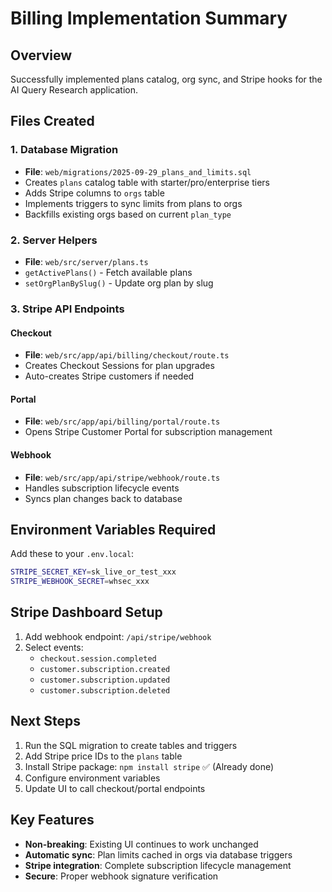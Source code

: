 # Billing Implementation Summary

## Overview
Successfully implemented plans catalog, org sync, and Stripe hooks for the AI Query Research application.

## Files Created

### 1. Database Migration
- **File**: `web/migrations/2025-09-29_plans_and_limits.sql`
- Creates `plans` catalog table with starter/pro/enterprise tiers
- Adds Stripe columns to `orgs` table
- Implements triggers to sync limits from plans to orgs
- Backfills existing orgs based on current `plan_type`

### 2. Server Helpers
- **File**: `web/src/server/plans.ts`
- `getActivePlans()` - Fetch available plans
- `setOrgPlanBySlug()` - Update org plan by slug

### 3. Stripe API Endpoints

#### Checkout
- **File**: `web/src/app/api/billing/checkout/route.ts`
- Creates Checkout Sessions for plan upgrades
- Auto-creates Stripe customers if needed

#### Portal
- **File**: `web/src/app/api/billing/portal/route.ts`  
- Opens Stripe Customer Portal for subscription management

#### Webhook
- **File**: `web/src/app/api/stripe/webhook/route.ts`
- Handles subscription lifecycle events
- Syncs plan changes back to database

## Environment Variables Required

Add these to your `.env.local`:

```bash
STRIPE_SECRET_KEY=sk_live_or_test_xxx
STRIPE_WEBHOOK_SECRET=whsec_xxx
```

## Stripe Dashboard Setup

1. Add webhook endpoint: `/api/stripe/webhook`
2. Select events:
   - `checkout.session.completed`
   - `customer.subscription.created`
   - `customer.subscription.updated` 
   - `customer.subscription.deleted`

## Next Steps

1. Run the SQL migration to create tables and triggers
2. Add Stripe price IDs to the `plans` table
3. Install Stripe package: `npm install stripe` ✅ (Already done)
4. Configure environment variables
5. Update UI to call checkout/portal endpoints

## Key Features

- **Non-breaking**: Existing UI continues to work unchanged
- **Automatic sync**: Plan limits cached in orgs via database triggers  
- **Stripe integration**: Complete subscription lifecycle management
- **Secure**: Proper webhook signature verification
